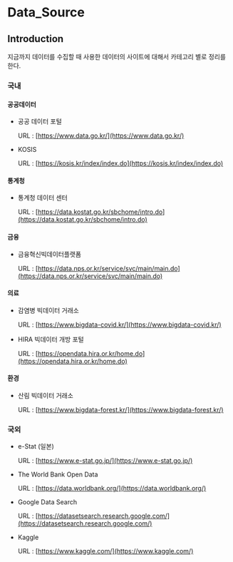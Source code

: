 # Data_Source

## Introduction

지금까지 데이터를 수집할 때 사용한 데이터의 사이트에 대해서 카테고리 별로 정리를 한다.

### 국내
#### 공공데이터

- 공공 데이터 포털
    
    URL : [https://www.data.go.kr/](https://www.data.go.kr/)

- KOSIS

    URL : [https://kosis.kr/index/index.do](https://kosis.kr/index/index.do)

#### 통계청

- 통계청 데이터 센터

    URL : [https://data.kostat.go.kr/sbchome/intro.do](https://data.kostat.go.kr/sbchome/intro.do)

#### 금융

- 금융혁신빅데이터플랫폼

    URL : [https://data.nps.or.kr/service/svc/main/main.do](https://data.nps.or.kr/service/svc/main/main.do)

#### 의료

- 감염병 빅데이터 거래소

    URL : [https://www.bigdata-covid.kr/](https://www.bigdata-covid.kr/)

- HIRA 빅데이터 개방 포털

    URL : [https://opendata.hira.or.kr/home.do](https://opendata.hira.or.kr/home.do)

#### 환경

- 산림 빅데이터 거래소

    URL : [https://www.bigdata-forest.kr/](https://www.bigdata-forest.kr/)

### 국외

- e-Stat (일본)

    URL : [https://www.e-stat.go.jp/](https://www.e-stat.go.jp/)

- The World Bank Open Data

    URL : [https://data.worldbank.org/](https://data.worldbank.org/)

- Google Data Search

    URL : [https://datasetsearch.research.google.com/](https://datasetsearch.research.google.com/)

- Kaggle

    URL : [https://www.kaggle.com/](https://www.kaggle.com/)